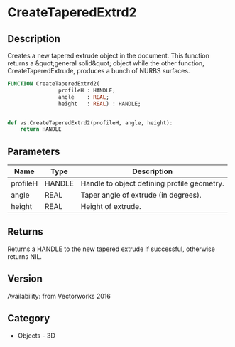 # CreateTaperedExtrd2

## Description
Creates a new tapered extrude object in the document. This function returns a &amp;quot;general solid&amp;quot; object while the other function, CreateTaperedExtrude, produces a bunch of NURBS surfaces.

```pascal
FUNCTION CreateTaperedExtrd2(
				profileH : HANDLE;
				angle    : REAL;
				height   : REAL) : HANDLE;
```

```python

def vs.CreateTaperedExtrd2(profileH, angle, height):
    return HANDLE
```

## Parameters
|Name|Type|Description|
|---|---|---|
|profileH|HANDLE|Handle to object defining profile geometry.|
|angle|REAL|Taper angle of extrude (in degrees).|
|height|REAL|Height of extrude.|

## Returns
Returns a HANDLE to the new tapered extrude if successful, otherwise returns NIL.

## Version
Availability: from Vectorworks 2016
## Category
* Objects - 3D

